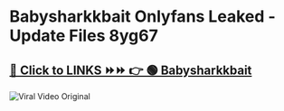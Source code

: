 
 # Babysharkkbait Onlyfans Leaked - Update Files 8yg67

## <h2><a href="https://clipsfans.com/Babysharkkbait&ref=git">🔗 Click to LINKS ⏩⏩ 👉 🟢 Babysharkkbait </a></h2>

<a href="https://clipsfans.com/Babysharkkbait&ref=git" rel="nofollow" data-target="animated-image.originalLink"><img src="https://i.ibb.co.com/xMMVF88/686577567.gif" alt="Viral Video Original" style="max-width: 100%; display: inline-block;" data-target="animated-image.originalImage"></a>

